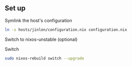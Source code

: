 ## Set up
Symlink the host's configuration
```bash
ln -s hosts/jinlon/configuration.nix configuration.nix
```

Switch to nixos-unstable (optional)

Switch
```bash
sudo nixos-rebuild switch --upgrade
```
